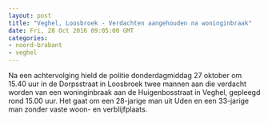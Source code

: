 ```yaml
---
layout: post
title: "Veghel, Loosbroek - Verdachten aangehouden na woninginbraak"
date: Fri, 28 Oct 2016 09:05:00 GMT
categories: 
- noord-brabant 
- veghel 
---
```


Na een achtervolging hield de politie donderdagmiddag 27 oktober om 15.40 uur in de Dorpsstraat in Loosbroek twee mannen aan die verdacht worden van een woninginbraak aan de Huigenbosstraat in Veghel, gepleegd rond 15.00 uur. Het gaat om een 28-jarige man uit Uden en een 33-jarige man zonder vaste woon- en verblijfplaats.
